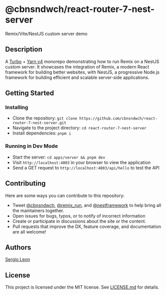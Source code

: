 # @cbnsndwch/react-router-7-nest-server

Remix/Vite/NestJS custom server demo

## Description

A [Turbo](https://turbo.build/repo) + [Yarn v4](https://yarnpkg.com/) monorepo demonstrating how to run Remix on a NestJS custom server. It showcases the integration of Remix, a modern React framework for building better websites, with NestJS, a progressive Node.js framework for building efficient and scalable server-side applications.

## Getting Started

### Installing

- Clone the repository: `git clone https://github.com/cbnsndwch/react-router-7-nest-server.git`
- Navigate to the project directory: `cd react-router-7-nest-server`
- Install dependencies: `pnpm i`

### Running in Dev Mode

- Start the server: `cd apps/server && pnpm dev`
- Visit `http://localhost:4003` in your browser to view the application
- Send a GET request to `http://localhost:4003/api/hello` to test the API

## Contributing

Here are some ways you can contribute to this repository:

- Tweet [@cbnsndwch](https://twitter.com/cbnsndwch), [@remix_run](https://twitter.com/remix_run), and [@nestframework](https://twitter.com/nestframework) to help bring all the maintainers together.
- Open issues for bugs, typos, or to notify of incorrect information
- Create or participate in discussions about the site or the content.
- Pull requests that improve the DX, feature coverage, and documentation are all welcome!

## Authors

[Sergio Leon](https://cbnsndwch.io)

## License

This project is licensed under the MIT license. See [LICENSE.md](LICENSE.md) for details.
